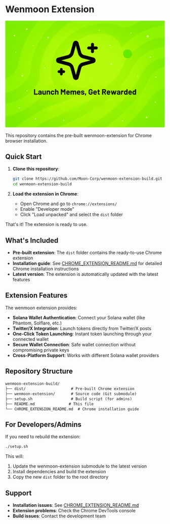# Wenmoon Extension

![Wenmoon](wenmoon.png)

This repository contains the pre-built wenmoon-extension for Chrome browser installation.

## Quick Start

1. **Clone this repository**:
   ```bash
   git clone https://github.com/Moon-Corp/wenmoon-extension-build.git
   cd wenmoon-extension-build
   ```

2. **Load the extension in Chrome**:
   - Open Chrome and go to `chrome://extensions/`
   - Enable "Developer mode"
   - Click "Load unpacked" and select the `dist` folder

That's it! The extension is ready to use.

## What's Included

- **Pre-built extension**: The `dist` folder contains the ready-to-use Chrome extension
- **Installation guide**: See [CHROME_EXTENSION_README.md](CHROME_EXTENSION_README.md) for detailed Chrome installation instructions
- **Latest version**: The extension is automatically updated with the latest features

## Extension Features

The wenmoon extension provides:

- **Solana Wallet Authentication**: Connect your Solana wallet (like Phantom, Solflare, etc.)
- **Twitter/X Integration**: Launch tokens directly from Twitter/X posts
- **One-Click Token Launching**: Instant token launching through your connected wallet
- **Secure Wallet Connection**: Safe wallet connection without compromising private keys
- **Cross-Platform Support**: Works with different Solana wallet providers

## Repository Structure

```
wenmoon-extension-build/
├── dist/                    # Pre-built Chrome extension
├── wenmoon-extension/       # Source code (Git submodule)
├── setup.sh                 # Build script (for admins)
├── README.md               # This file
└── CHROME_EXTENSION_README.md  # Chrome installation guide
```

## For Developers/Admins

If you need to rebuild the extension:

```bash
./setup.sh
```

This will:
1. Update the wenmoon-extension submodule to the latest version
2. Install dependencies and build the extension
3. Copy the new `dist` folder to the root directory

## Support

- **Installation issues**: See [CHROME_EXTENSION_README.md](CHROME_EXTENSION_README.md)
- **Extension problems**: Check the Chrome DevTools console
- **Build issues**: Contact the development team 